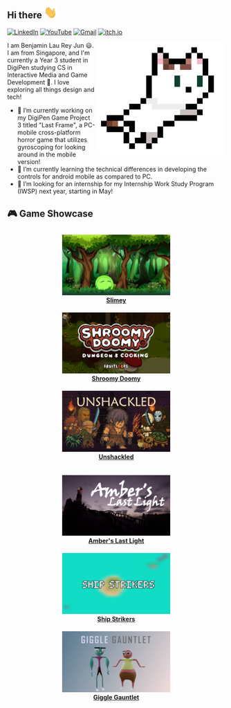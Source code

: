 ## Hi there <img src="https://raw.githubusercontent.com/ABSphreak/ABSphreak/master/gifs/Hi.gif" width="30px">

[![LinkedIn](https://img.shields.io/badge/-LinkedIn-blue?logo=linkedin&logoColor=white&style=flat)](https://www.linkedin.com/in/ben-lrj)
[![YouTube](https://img.shields.io/badge/-YouTube-red?logo=youtube&logoColor=white&style=flat)](https://www.youtube.com/c/benjaminlrj)
[![Gmail](https://img.shields.io/badge/-Gmail-D14836?logo=gmail&logoColor=white&style=flat)](mailto:2301322@sit.singaporetech.edu.sg)
[![itch.io](https://img.shields.io/badge/-itch.io-FA5C5C?logo=itch.io&logoColor=white&style=flat)](https://yourname.itch.io/)


<img align="right" src="https://github.com/benjaminlrj/benjaminlrj/blob/0c2dd54ccd9e08fe1460284bca3f3cc954a2a3c2/Assets/gorgeous_jumping.gif?raw=true" width="300" />

I am Benjamin Lau Rey Jun 😃. I am from Singapore, and I'm currently a Year 3 student in DigiPen studying CS in Interactive Media and Game Development 🏫. I love exploring all things design and tech!

- 🔭 I’m currently working on my DigiPen Game Project 3 titled "Last Frame", a PC-mobile cross-platform horror game that utilizes gyroscoping for looking around in the mobile version!
- 🌱 I’m currently learning the technical differences in developing the controls for android mobile as compared to PC.
- 👯 I’m looking for an internship for my Internship Work Study Program (IWSP) next year, starting in May!  

## 🎮 Game Showcase  

<p align="center">
  <a href="https://www.youtube.com/watch?v=BO1fiwwXRZI&list=PLyj0Z4ENDkJQfRBMRu-osOLVpElsTp6NE&index=6" style="display:inline-block; text-align:center; margin: 10px;">
    <img src="https://github.com/benjaminlrj/benjaminlrj/blob/main/Assets/Slimey_Trailer_Thumbnail.jpg?raw=true" width="250"><br>
    <b>Slimey</b>
  </a>
  <a href="https://www.youtube.com/watch?v=0rmqW_Kb_tw&list=PLyj0Z4ENDkJQfRBMRu-osOLVpElsTp6NE&index=5&t=9s" style="display:inline-block; text-align:center; margin: 10px;">
    <img src="https://github.com/benjaminlrj/benjaminlrj/blob/main/Assets/ShroomyDoomy_Thumbnail.png?raw=true" width="250"><br>
    <b>Shroomy Doomy</b>
  </a>
  <a href="https://www.youtube.com/watch?v=IYML-TccWYo&list=PLyj0Z4ENDkJQfRBMRu-osOLVpElsTp6NE&index=3" style="display:inline-block; text-align:center; margin: 10px;">
    <img src="https://github.com/benjaminlrj/benjaminlrj/blob/main/Assets/Unshackled_Thumbnail.png?raw=true" width="250"><br>
    <b>Unshackled</b>
  </a>
</p>

<p align="center">
  <a href="https://www.youtube.com/watch?v=THrlbhBIuq0&list=PLyj0Z4ENDkJQfRBMRu-osOLVpElsTp6NE&index=2" style="display:inline-block; text-align:center; margin: 10px;">
    <img src="https://github.com/benjaminlrj/benjaminlrj/blob/main/Assets/AmbersLastLight_Thumbnail.png?raw=true" width="250"><br>
    <b>Amber's Last Light</b>
  </a>
  <a href="https://www.youtube.com/watch?v=uux8_BSbW14&list=PLyj0Z4ENDkJQfRBMRu-osOLVpElsTp6NE&index=8" style="display:inline-block; text-align:center; margin: 10px;">
    <img src="https://github.com/benjaminlrj/benjaminlrj/blob/main/Assets/Frosties_Thumbnail.jpg?raw=true" width="250"><br>
    <b>Ship Strikers</b>
  </a>
  <a href="https://www.youtube.com/watch?v=cCeKFVCbCqY&list=PLyj0Z4ENDkJQfRBMRu-osOLVpElsTp6NE&index=6" style="display:inline-block; text-align:center; margin: 10px;">
    <img src="https://github.com/benjaminlrj/benjaminlrj/blob/main/Assets/GiggleGauntlet_Thumbnail.png?raw=true" width="250"><br>
    <b>Giggle Gauntlet</b>
  </a>
</p>



